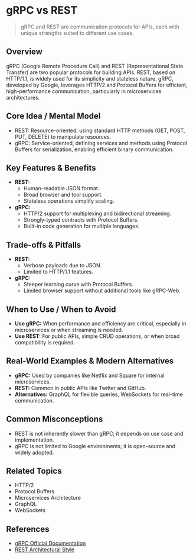 # gRPC vs REST

> gRPC and REST are communication protocols for APIs, each with unique strengths suited to different use cases.

## Overview
gRPC (Google Remote Procedure Call) and REST (Representational State Transfer) are two popular protocols for building APIs. REST, based on HTTP/1.1, is widely used for its simplicity and stateless nature. gRPC, developed by Google, leverages HTTP/2 and Protocol Buffers for efficient, high-performance communication, particularly in microservices architectures.

## Core Idea / Mental Model
- REST: Resource-oriented, using standard HTTP methods (GET, POST, PUT, DELETE) to manipulate resources.
- gRPC: Service-oriented, defining services and methods using Protocol Buffers for serialization, enabling efficient binary communication.

## Key Features & Benefits
- **REST:**
  - Human-readable JSON format.
  - Broad browser and tool support.
  - Stateless operations simplify scaling.
- **gRPC:**
  - HTTP/2 support for multiplexing and bidirectional streaming.
  - Strongly-typed contracts with Protocol Buffers.
  - Built-in code generation for multiple languages.

## Trade-offs & Pitfalls
- **REST:**
  - Verbose payloads due to JSON.
  - Limited to HTTP/1.1 features.
- **gRPC:**
  - Steeper learning curve with Protocol Buffers.
  - Limited browser support without additional tools like gRPC-Web.

## When to Use / When to Avoid
- **Use gRPC:** When performance and efficiency are critical, especially in microservices or when streaming is needed.
- **Use REST:** For public APIs, simple CRUD operations, or when broad compatibility is required.

## Real-World Examples & Modern Alternatives
- **gRPC:** Used by companies like Netflix and Square for internal microservices.
- **REST:** Common in public APIs like Twitter and GitHub.
- **Alternatives:** GraphQL for flexible queries, WebSockets for real-time communication.

## Common Misconceptions
- REST is not inherently slower than gRPC; it depends on use case and implementation.
- gRPC is not limited to Google environments; it is open-source and widely adopted.

## Related Topics
- HTTP/2
- Protocol Buffers
- Microservices Architecture
- GraphQL
- WebSockets

## References
- [gRPC Official Documentation](https://grpc.io/docs/)
- [REST Architectural Style](https://www.ics.uci.edu/~fielding/pubs/dissertation/rest_arch_style.htm)